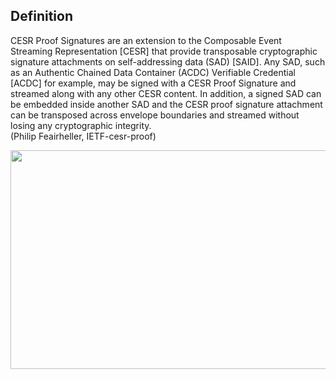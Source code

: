 ## Definition
CESR Proof Signatures are an extension to the Composable Event Streaming Representation [CESR] that provide transposable cryptographic signature attachments on self-addressing data (SAD) [SAID]. Any SAD, such as an Authentic Chained Data Container (ACDC) Verifiable Credential [ACDC] for example, may be signed with a CESR Proof Signature and streamed along with any other CESR content. In addition, a signed SAD can be embedded inside another SAD and the CESR proof signature attachment can be transposed across envelope boundaries and streamed without losing any cryptographic integrity.\
(Philip Feairheller, IETF-cesr-proof)

<img src="https://hackmd.io/_uploads/ByxcPBQT5.png" width="600" height="350"/>